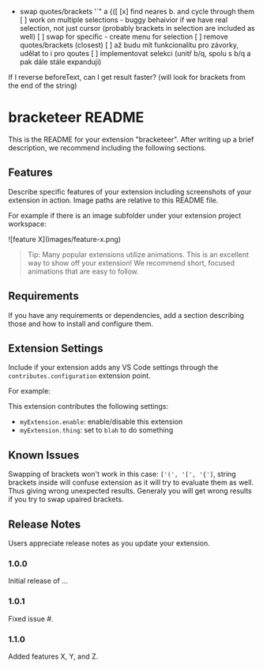 - swap quotes/brackets '`" a {([
    [x] find neares b. and cycle through them
    [ ] work on multiple selections
        - buggy behaivior if we have real selection, not just cursor (probably brackets in selection are included as well)
    [ ] swap for specific
        - create menu for selection
    [ ] remove quotes/brackets (closest)
    [ ] až budu mít funkcionalitu pro závorky, udělat to i pro qoutes
    [ ] implementovat selekci (unitř b/q, spolu s b/q a pak dále stále expanduji)

If I reverse beforeText, can I get result faster? (will look for brackets from the end of the string)

# bracketeer README

This is the README for your extension "bracketeer". After writing up a brief description, we recommend including the following sections.

## Features

Describe specific features of your extension including screenshots of your extension in action. Image paths are relative to this README file.

For example if there is an image subfolder under your extension project workspace:

\!\[feature X\]\(images/feature-x.png\)

> Tip: Many popular extensions utilize animations. This is an excellent way to show off your extension! We recommend short, focused animations that are easy to follow.

## Requirements

If you have any requirements or dependencies, add a section describing those and how to install and configure them.

## Extension Settings

Include if your extension adds any VS Code settings through the `contributes.configuration` extension point.

For example:

This extension contributes the following settings:

* `myExtension.enable`: enable/disable this extension
* `myExtension.thing`: set to `blah` to do something

## Known Issues

Swapping of brackets won't work in this case: `['(', '[', '{']`, string brackets inside will confuse extension as it will try to evaluate them as well. Thus giving wrong unexpected results. Generaly you will get wrong results if you try to swap upaired brackets.

## Release Notes

Users appreciate release notes as you update your extension.

### 1.0.0

Initial release of ...

### 1.0.1

Fixed issue #.

### 1.1.0

Added features X, Y, and Z.
